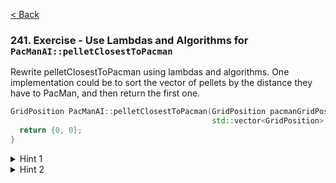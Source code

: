 [< Back](../README.md)

### 241. Exercise - Use Lambdas and Algorithms for `PacManAI::pelletClosestToPacman`

Rewrite pelletClosestToPacman using lambdas and algorithms. One implementation could be to sort
the vector of pellets by the distance they have to PacMan, and then return the first one.

```cpp
GridPosition PacManAI::pelletClosestToPacman(GridPosition pacmanGridPosition,
                                             std::vector<GridPosition> & pellets) {
  return {0, 0};
}
```

<details>
   <summary>Hint 1</summary>

Use the [std::sort](https://en.cppreference.com/w/cpp/algorithm/sort) function to sort the vector.

</details>

<details>
   <summary>Hint 2</summary>

[std::sort](https://en.cppreference.com/w/cpp/algorithm/sort) third parameter should be a lambda taking 2 `GridPosition` as parameter,
and return true if the first parameter is closer from PacMan than the second.

</details>
